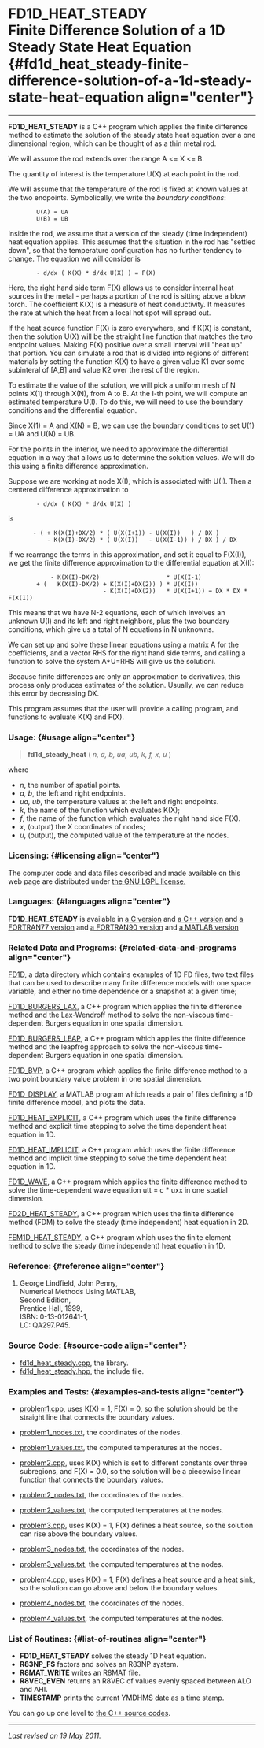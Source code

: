 FD1D\_HEAT\_STEADY\
Finite Difference Solution of a 1D Steady State Heat Equation {#fd1d_heat_steady-finite-difference-solution-of-a-1d-steady-state-heat-equation align="center"}
=============================================================

------------------------------------------------------------------------

**FD1D\_HEAT\_STEADY** is a C++ program which applies the finite
difference method to estimate the solution of the steady state heat
equation over a one dimensional region, which can be thought of as a
thin metal rod.

We will assume the rod extends over the range A &lt;= X &lt;= B.

The quantity of interest is the temperature U(X) at each point in the
rod.

We will assume that the temperature of the rod is fixed at known values
at the two endpoints. Symbolically, we write the *boundary conditions*:

            U(A) = UA
            U(B) = UB
          

Inside the rod, we assume that a version of the steady (time
independent) heat equation applies. This assumes that the situation in
the rod has "settled down", so that the temperature configuration has no
further tendency to change. The equation we will consider is

            - d/dx ( K(X) * d/dx U(X) ) = F(X)
          

Here, the right hand side term F(X) allows us to consider internal heat
sources in the metal - perhaps a portion of the rod is sitting above a
blow torch. The coefficient K(X) is a measure of heat conductivity. It
measures the rate at which the heat from a local hot spot will spread
out.

If the heat source function F(X) is zero everywhere, and if K(X) is
constant, then the solution U(X) will be the straight line function that
matches the two endpoint values. Making F(X) positive over a small
interval will "heat up" that portion. You can simulate a rod that is
divided into regions of different materials by setting the function K(X)
to have a given value K1 over some subinteral of \[A,B\] and value K2
over the rest of the region.

To estimate the value of the solution, we will pick a uniform mesh of N
points X(1) through X(N), from A to B. At the I-th point, we will
compute an estimated temperature U(I). To do this, we will need to use
the boundary conditions and the differential equation.

Since X(1) = A and X(N) = B, we can use the boundary conditions to set
U(1) = UA and U(N) = UB.

For the points in the interior, we need to approximate the differential
equation in a way that allows us to determine the solution values. We
will do this using a finite difference approximation.

Suppose we are working at node X(I), which is associated with U(I). Then
a centered difference approximation to

            - d/dx ( K(X) * d/dx U(X) )
          

is

           - ( + K(X(I)+DX/2) * ( U(X(I+1)) - U(X(I))   ) / DX )
               - K(X(I)-DX/2) * ( U(X(I))   - U(X(I-1)) ) / DX ) / DX
          

If we rearrange the terms in this approximation, and set it equal to
F(X(I)), we get the finite difference approximation to the differential
equation at X(I):

                - K(X(I)-DX/2)                   * U(X(I-1)
            + (   K(X(I)-DX/2) + K(X(I)+DX(2)) ) * U(X(I))
                               - K(X(I)+DX(2))   * U(X(I+1)) = DX * DX * F(X(I))
          

This means that we have N-2 equations, each of which involves an unknown
U(I) and its left and right neighbors, plus the two boundary conditions,
which give us a total of N equations in N unknowns.

We can set up and solve these linear equations using a matrix A for the
coefficients, and a vector RHS for the right hand side terms, and
calling a function to solve the system A\*U=RHS will give us the
solutioni.

Because finite differences are only an approximation to derivatives,
this process only produces estimates of the solution. Usually, we can
reduce this error by decreasing DX.

This program assumes that the user will provide a calling program, and
functions to evaluate K(X) and F(X).

### Usage: {#usage align="center"}

> **fd1d\_steady\_heat** ( *n, a, b, ua, ub, k, f, x, u* )

where

-   *n*, the number of spatial points.
-   *a, b*, the left and right endpoints.
-   *ua, ub*, the temperature values at the left and right endpoints.
-   *k*, the name of the function which evaluates K(X);
-   *f*, the name of the function which evaluates the right hand side
    F(X).
-   *x*, (output) the X coordinates of nodes;
-   *u*, (output), the computed value of the temperature at the nodes.

### Licensing: {#licensing align="center"}

The computer code and data files described and made available on this
web page are distributed under [the GNU LGPL
license.](../../txt/gnu_lgpl.txt)

### Languages: {#languages align="center"}

**FD1D\_HEAT\_STEADY** is available in [a C
version](../../c_src/fd1d_heat_steady/fd1d_heat_steady.html) and [a C++
version](../../cpp_src/fd1d_heat_steady/fd1d_heat_steady.html) and [a
FORTRAN77 version](../../f77_src/fd1d_heat_steady/fd1d_heat_steady.html)
and [a FORTRAN90
version](../../f_src/fd1d_heat_steady/fd1d_heat_steady.html) and [a
MATLAB version](../../m_src/fd1d_heat_steady/fd1d_heat_steady.html)

### Related Data and Programs: {#related-data-and-programs align="center"}

[FD1D](../../data/fd1d/fd1d.html), a data directory which contains
examples of 1D FD files, two text files that can be used to describe
many finite difference models with one space variable, and either no
time dependence or a snapshot at a given time;

[FD1D\_BURGERS\_LAX](../../cpp_src/fd1d_burgers_lax/fd1d_burgers_lax.html),
a C++ program which applies the finite difference method and the
Lax-Wendroff method to solve the non-viscous time-dependent Burgers
equation in one spatial dimension.

[FD1D\_BURGERS\_LEAP](../../cpp_src/fd1d_burgers_leap/fd1d_burgers_leap.html),
a C++ program which applies the finite difference method and the
leapfrog approach to solve the non-viscous time-dependent Burgers
equation in one spatial dimension.

[FD1D\_BVP](../../cpp_src/fd1d_bvp/fd1d_bvp.html), a C++ program which
applies the finite difference method to a two point boundary value
problem in one spatial dimension.

[FD1D\_DISPLAY](../../m_src/fd1d_display/fd1d_display.html), a MATLAB
program which reads a pair of files defining a 1D finite difference
model, and plots the data.

[FD1D\_HEAT\_EXPLICIT](../../cpp_src/fd1d_heat_explicit/fd1d_heat_explicit.html),
a C++ program which uses the finite difference method and explicit time
stepping to solve the time dependent heat equation in 1D.

[FD1D\_HEAT\_IMPLICIT](../../cpp_src/fd1d_heat_implicit/fd1d_heat_implicit.html),
a C++ program which uses the finite difference method and implicit time
stepping to solve the time dependent heat equation in 1D.

[FD1D\_WAVE](../../cpp_src/fd1d_wave/fd1d_wave.html), a C++ program
which applies the finite difference method to solve the time-dependent
wave equation utt = c \* uxx in one spatial dimension.

[FD2D\_HEAT\_STEADY](../../cpp_src/fd2d_heat_steady/fd2d_heat_steady.html),
a C++ program which uses the finite difference method (FDM) to solve the
steady (time independent) heat equation in 2D.

[FEM1D\_HEAT\_STEADY](../../cpp_src/fem1d_heat_steady/fem1d_heat_steady.html),
a C++ program which uses the finite element method to solve the steady
(time independent) heat equation in 1D.

### Reference: {#reference align="center"}

1.  George Lindfield, John Penny,\
    Numerical Methods Using MATLAB,\
    Second Edition,\
    Prentice Hall, 1999,\
    ISBN: 0-13-012641-1,\
    LC: QA297.P45.

### Source Code: {#source-code align="center"}

-   [fd1d\_heat\_steady.cpp](fd1d_heat_steady.cpp), the library.
-   [fd1d\_heat\_steady.hpp](fd1d_heat_steady.hpp), the include file.

### Examples and Tests: {#examples-and-tests align="center"}

-   [problem1.cpp](problem1.cpp), uses K(X) = 1, F(X) = 0, so the
    solution should be the straight line that connects the boundary
    values.
-   [problem1\_nodes.txt](problem1_nodes.txt), the coordinates of the
    nodes.
-   [problem1\_values.txt](problem1_values.txt), the computed
    temperatures at the nodes.

-   [problem2.cpp](problem2.cpp), uses K(X) which is set to different
    constants over three subregions, and F(X) = 0.0, so the solution
    will be a piecewise linear function that connects the boundary
    values.
-   [problem2\_nodes.txt](problem2_nodes.txt), the coordinates of the
    nodes.
-   [problem2\_values.txt](problem2_values.txt), the computed
    temperatures at the nodes.

-   [problem3.cpp](problem3.cpp), uses K(X) = 1, F(X) defines a heat
    source, so the solution can rise above the boundary values.
-   [problem3\_nodes.txt](problem3_nodes.txt), the coordinates of the
    nodes.
-   [problem3\_values.txt](problem3_values.txt), the computed
    temperatures at the nodes.

-   [problem4.cpp](problem4.cpp), uses K(X) = 1, F(X) defines a heat
    source and a heat sink, so the solution can go above and below the
    boundary values.
-   [problem4\_nodes.txt](problem4_nodes.txt), the coordinates of the
    nodes.
-   [problem4\_values.txt](problem4_values.txt), the computed
    temperatures at the nodes.

### List of Routines: {#list-of-routines align="center"}

-   **FD1D\_HEAT\_STEADY** solves the steady 1D heat equation.
-   **R83NP\_FS** factors and solves an R83NP system.
-   **R8MAT\_WRITE** writes an R8MAT file.
-   **R8VEC\_EVEN** returns an R8VEC of values evenly spaced between ALO
    and AHI.
-   **TIMESTAMP** prints the current YMDHMS date as a time stamp.

You can go up one level to [the C++ source codes](../cpp_src.html).

------------------------------------------------------------------------

*Last revised on 19 May 2011.*
